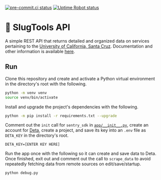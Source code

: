 [![pre-commit.ci status](https://results.pre-commit.ci/badge/github/SlugTools/api/main.svg)](https://results.pre-commit.ci/latest/github/SlugTools/api/main)
[![Uptime Robot status](https://img.shields.io/uptimerobot/status/m792610788-ec5bd8ede10c18f96a13393a)](https://status.slug.tools)
# 🔧 SlugTools API
A simple REST API that returns detailed and organized data on services pertaining to the [University of California, Santa Cruz](https://www.ucsc.edu/). Documentation and other information is available [here](https://api.slug.tools).

## Run
Clone this repository and create and activate a Python virtual environment in the directory's root with the following.
```bash
python -m venv venv
source venv/bin/activate
```
Install and upgrade the project's dependencies with the following.
```bash
python -m pip install -r requirements.txt --upgrade
```
Comment out the `init` call for `sentry_sdk` in [`app/__init__.py`](https://github.com/SlugTools/api/blob/main/app/__init__.py), create an account for [Deta](https://web.deta.sh/), create a project, and save its key into an `.env` file as `DETA_KEY` in the directory's root.
```env
DETA_KEY=[ENTER KEY HERE]
```
Run the app once with the following so it can create and save data to Deta. Once finished, exit out and comment out the call to `scrape_data` to avoid repeatedly fetching data from remote sources on edit/save/startup.
```bash
python debug.py
```
